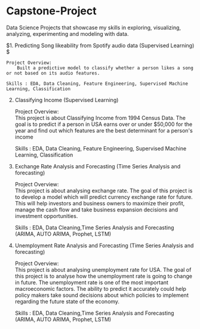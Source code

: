 # Capstone-Project
Data Science Projects that showcase my skills in exploring, visualizing, analyzing, experimenting and modeling with data. 

$1. Predicting Song likeability from Spotify audio data (Supervised Learning) $

    Project Overview:
        Built a predictive model to classify whether a person likes a song or not based on its audio features.

    Skills : EDA, Data Cleaning, Feature Engineering, Supervised Machine Learning, Classification

2. Classifying Income (Supervised Learning)

    Project Overview:  
        This project is about Classifying Income from 1994 Census Data. The goal is to predict if a person in USA earns over or under $50,000 for the year and find out which features are the best determinant for a person's income 

    Skills : EDA, Data Cleaning, Feature Engineering, Supervised Machine Learning, Classification


3. Exchange Rate Analysis and Forecasting (Time Series Analysis and forecasting)

    Project Overview:  
        This project is about analysing exchange rate. The goal of this project is to develop a model which will predict currency exchange  rate for future. This will help investors and business owners to maximize their profit, manage the cash flow and take business expansion  decisions and investment opportunities.

    Skills : EDA, Data Cleaning,Time Series Analysis and Forecasting (ARIMA, AUTO ARIMA, Prophet, LSTM)

4. Unemployment Rate Analysis and Forecasting (Time Series Analysis and forecasting)

    Project Overview:  
        This project is about analysing unemployment rate for USA. The goal of this project is to analyse how the unemployment rate is going to change in future. The unemployment rate is one of the most important macroeconomic factors. The ability to predict it accurately could help policy makers take sound decisions about which policies to implement regarding the future state of the economy. 

    Skills : EDA, Data Cleaning,Time Series Analysis and Forecasting (ARIMA, AUTO ARIMA, Prophet, LSTM)

